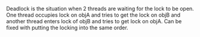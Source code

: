 Deadlock is the situation when 2 threads are waiting for the lock
to be open. One thread occupies lock on objA and tries to get the lock
on objB and another thread enters lock of objB and tries to get lock on
objA. 
Can be fixed with putting the locking into the same order.